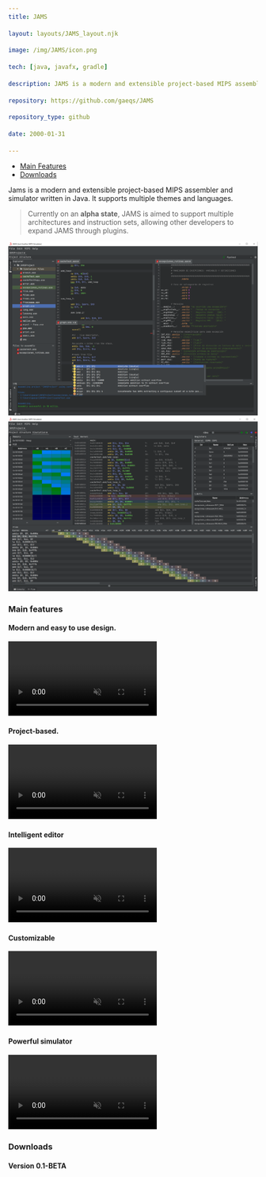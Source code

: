 ```yaml
---
title: JAMS

layout: layouts/JAMS_layout.njk

image: /img/JAMS/icon.png

tech: [java, javafx, gradle]

description: JAMS is a modern and extensible project-based MIPS assembler and simulator written in Java.

repository: https://github.com/gaeqs/JAMS

repository_type: github

date: 2000-01-31

---
```


- [Main Features](#main-features)
- [Downloads](#downloads)


Jams is a modern and extensible project-based MIPS assembler and simulator written in Java.
It supports multiple themes and languages.

> Currently on an **alpha state**, JAMS is aimed to support multiple architectures and instruction sets, allowing other developers to expand JAMS through plugins.

![JAMS1](/img/JAMS/image_1.png)
![JAMS2](/img/JAMS/image_2.png)

### Main features

#### Modern and easy to use design.

<video autoplay muted loop>
  <source src="/img/JAMS/video_1.mp4" type="video/mp4">
</video>

#### Project-based.

<video autoplay muted loop>
  <source src="/img/JAMS/video_2.mp4" type="video/mp4">
</video>

#### Intelligent editor

<video autoplay muted loop>
  <source src="/img/JAMS/video_3.mp4" type="video/mp4">
</video>

#### Customizable

<video autoplay muted loop>
  <source src="/img/JAMS/video_4.mp4" type="video/mp4">
</video>

#### Powerful simulator

<video autoplay muted loop>
  <source src="/img/JAMS/video_5.mp4" type="video/mp4">
</video>

### Downloads
#### Version 0.1-BETA


